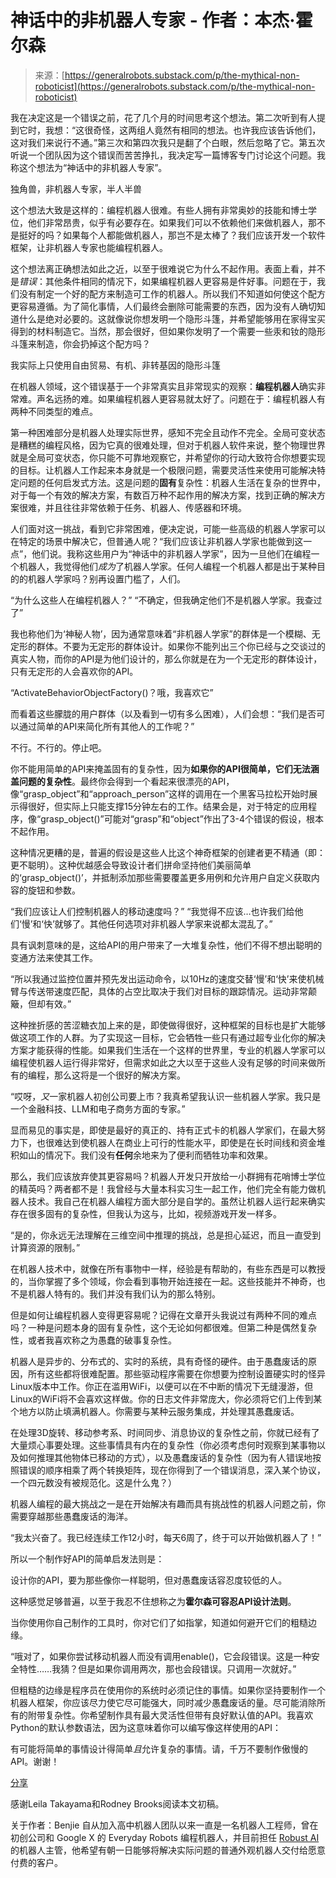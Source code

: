<!--yml

category: 未分类

date: 2024-05-27 14:56:08

-->

# 神话中的非机器人专家 - 作者：本杰·霍尔森

> 来源：[https://generalrobots.substack.com/p/the-mythical-non-roboticist](https://generalrobots.substack.com/p/the-mythical-non-roboticist)

我在决定这是一个错误之前，花了几个月的时间思考这个想法。第二次听到有人提到它时，我想：“这很奇怪，这两组人竟然有相同的想法。也许我应该告诉他们，这对我们来说行不通。”第三次和第四次我只是翻了个白眼，然后忽略了它。第五次听说一个团队因为这个错误而苦苦挣扎，我决定写一篇博客专门讨论这个问题。我称这个想法为“神话中的非机器人专家”。

独角兽，非机器人专家，半人半兽

这个想法大致是这样的：编程机器人很难。有些人拥有非常奥妙的技能和博士学位，他们非常昂贵，似乎有必要存在。如果我们可以不依赖他们来做机器人，那不是挺好的吗？如果每个人都能做机器人，那岂不是太棒了？我们应该开发一个软件框架，让非机器人专家也能编程机器人。

这个想法离正确想法如此之近，以至于很难说它为什么不起作用。表面上看，并不是*错误*：其他条件相同的情况下，如果编程机器人更容易是件好事。问题在于，我们没有制定一个好的配方来制造可工作的机器人。所以我们不知道如何使这个配方更容易遵循。为了简化事情，人们最终会删除可能需要的东西，因为没有人确切知道什么是绝对必要的。这就像说你想发明一个隐形斗篷，并希望能够用在家得宝买得到的材料制造它。当然，那会很好，但如果你发明了一个需要一些汞和钕的隐形斗篷来制造，你会扔掉这个配方吗？

我实际上只使用自由贸易、有机、非转基因的隐形斗篷

在机器人领域，这个错误基于一个非常真实且非常现实的观察：**编程机器人**确实非常难。声名远扬的难。如果编程机器人更容易就太好了。问题在于：编程机器人有两种不同类型的难点。

第一种困难部分是机器人处理实际世界，感知不完全且动作不完全。全局可变状态是糟糕的编程风格，因为它真的很难处理，但对于机器人软件来说，整个物理世界就是全局可变状态，你只能不可靠地观察它，并希望你的行动大致符合你想要实现的目标。让机器人工作起来本身就是一个极限问题，需要灵活性来使用可能解决特定问题的任何启发式方法。这是问题的**固有**复杂性：机器人生活在复杂的世界中，对于每一个有效的解决方案，有数百万种不起作用的解决方案，找到正确的解决方案很难，并且往往非常依赖于任务、机器人、传感器和环境。

人们面对这一挑战，看到它非常困难，便决定说，可能一些高级的机器人学家可以在特定的场景中解决它，但普通人呢？“我们应该让非机器人学家也能做到这一点”，他们说。我称这些用户为“神话中的非机器人学家”，因为一旦他们在编程一个机器人，我觉得他们*成为*了机器人学家。任何人编程一个机器人都是出于某种目的的机器人学家吗？别再设置门槛了，人们。

“为什么这些人在编程机器人？” “不确定，但我确定他们不是机器人学家。我查过了”

我也称他们为‘神秘人物’，因为通常意味着“非机器人学家”的群体是一个模糊、无定形的群体。不要为无定形的群体设计。如果你不能列出三个你已经与之交谈过的真实人物，而你的API是为他们设计的，那么你就是在为一个无定形的群体设计，只有无定形的人会喜欢你的API。

“ActivateBehaviorObjectFactory()？哦，我喜欢它”

而看着这些朦胧的用户群体（以及看到一切有多么困难），人们会想：“我们是否可以通过简单的API来简化所有其他人的工作呢？”

不行。不行的。停止吧。

你不能用简单的API来掩盖固有的复杂性，因为**如果你的API很简单，它们无法涵盖问题的复杂性**。最终你会得到一个看起来很漂亮的API，像“grasp_object”和“approach_person”这样的调用在一个黑客马拉松开始时展示得很好，但实际上只能支撑15分钟左右的工作。结果会是，对于特定的应用程序，像“grasp_object()”可能对“grasp”和“object”作出了3-4个错误的假设，根本不起作用。

这种情况更糟的是，普遍的假设是这些人比这个神奇框架的创建者更不精通（即：更不聪明）。这种优越感会导致设计者们拼命坚持他们美丽简单的‘grasp_object()’，并抵制添加那些需要覆盖更多用例和允许用户自定义获取内容的旋钮和参数。

“我们应该让人们控制机器人的移动速度吗？” “我觉得不应该…也许我们给他们‘慢’和‘快’就够了。其他任何选项对非机器人学家来说都太混乱了。”

具有讽刺意味的是，这给API的用户带来了一大堆复杂性，他们不得不想出聪明的变通方法来使其工作。

“所以我通过监控位置并预先发出运动命令，以10Hz的速度交替‘慢’和‘快’来使机械臂与传送带速度匹配，具体的占空比取决于我们对目标的跟踪情况。运动非常颠簸，但却有效。”

这种挫折感的苦涩糖衣加上来的是，即使做得很好，这种框架的目标也是扩大能够做这项工作的人群。为了实现这一目标，它会牺牲一些只有通过超专业化你的解决方案才能获得的性能。如果我们生活在一个这样的世界里，专业的机器人学家可以编程使机器人运行得非常好，但需求如此之大以至于这些人没有足够的时间来做所有的编程，那么这将是一个很好的解决方案。

“哎呀，*又*一家机器人初创公司要上市？我真希望我认识一些机器人学家。我只是一个金融科技、LLM和电子商务方面的专家。”

显而易见的事实是，即使是最好的真正的、持有正式卡的机器人学家们，在最大努力下，也很难达到使机器人在商业上可行的性能水平，即使是在长时间线和资金堆积如山的情况下。我们没有**任何**余地来为了便利而牺牲功率和效果。

那么，我们应该放弃使其更容易吗？机器人开发只开放给一小群拥有花哨博士学位的精英吗？两者都不是！我曾经与大量本科实习生一起工作，他们完全有能力做机器人技术。我自己在机器人编程方面大部分是自学的。虽然让机器人运行起来确实存在很多固有的复杂性，但我认为这与，比如，视频游戏开发一样多。

“是的，你永远无法理解在三维空间中推理的挑战，总是担心延迟，而且一直受到计算资源的限制。”

在机器人技术中，就像在所有事物中一样，经验是有帮助的，有些东西是可以教授的，当你掌握了多个领域，你会看到事物开始连接在一起。这些技能并不神奇，也不是机器人特有的。我们并没有我们认为的那么特别。

但是如何让编程机器人变得更容易呢？记得在文章开头我说过有两种不同的难点吗？一种是问题本身的固有复杂性，这个无论如何都很难。但第二种是偶然复杂性，或者我喜欢称之为愚蠢的破事复杂性。

机器人是异步的、分布式的、实时的系统，具有奇怪的硬件。由于愚蠢废话的原因，所有这些都将很难配置。那些驱动程序需要在你想要为控制设置硬实时的怪异Linux版本中工作。你正在滥用WiFi，以便可以在不中断的情况下无缝漫游，但Linux的WiFi将不会喜欢这样做。你的日志文件非常庞大，你必须将它们上传到某个地方以防止填满机器人。你需要与某种云服务集成，并处理其愚蠢废话。

在处理3D旋转、移动参考系、时间同步、消息协议的复杂性之前，你就已经有了大量烦心事要处理。这些事情具有内在的复杂性（你必须考虑何时观察到某事物以及如何推理其他物体已移动的方式），以及愚蠢废话的复杂性（因为有人错误地按照错误的顺序相乘了两个转换矩阵，现在你得到了一个错误消息，深入某个协议，一个四元数没有被规范化。这是什么鬼？）

机器人编程的最大挑战之一是在开始解决有趣而具有挑战性的机器人问题之前，你需要穿越那些愚蠢废话的海洋。

“我太兴奋了。我已经连续工作12小时，每天6周了，终于可以开始做机器人了！”

所以一个制作好API的简单启发法则是：

设计你的API，要为那些像你一样聪明，但对愚蠢废话容忍度较低的人。

这种感觉足够普遍，以至于我忍不住想称之为**霍尔森可容忍API设计法则**。

当你使用你自己制作的工具时，你对它们了如指掌，知道如何避开它们的粗糙边缘。

“哦对了，如果你尝试移动机器人而没有调用enable()，它会段错误。这是一种安全特性……我猜？但是如果你调用两次，那也会段错误。只调用一次就好。”

但粗糙的边缘是程序员在使用你的系统时必须记住的事情。如果你坚持要制作一个机器人框架，你应该尽力使它尽可能强大，同时减少愚蠢废话的量。尽可能消除所有的附带复杂性。你希望制作具有最大灵活性但带有良好默认值的API。我喜欢Python的默认参数语法，因为这意味着你可以编写像这样使用的API：

有可能将简单的事情设计得简单*且*允许复杂的事情。请，千万不要制作傲慢的API。谢谢！

[分享](https://generalrobots.substack.com/p/the-mythical-non-roboticist?utm_source=substack&utm_medium=email&utm_content=share&action=share)

感谢Leila Takayama和Rodney Brooks阅读本文初稿。

关于作者：Benjie 自从加入高中机器人团队以来一直是一名机器人工程师，曾在初创公司和 Google X 的 Everyday Robots 编程机器人，并目前担任 [Robust AI](https://www.robust.ai/) 的机器人主管，他希望有朝一日能够将解决实际问题的普通外观机器人交付给愿意付费的客户。
